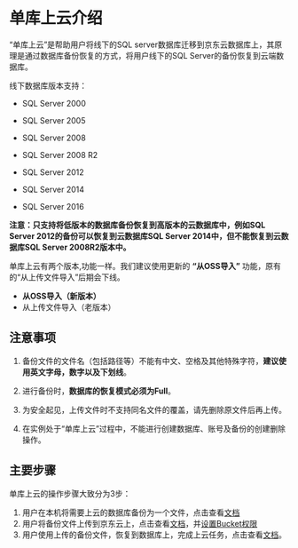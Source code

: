 # 单库上云介绍

“单库上云”是帮助用户将线下的SQL server数据库迁移到京东云数据库上，其原理是通过数据库备份恢复的方式，将用户线下的SQL Server的备份恢复到云端数据库。

线下数据库版本支持：

- SQL Server 2000

- SQL Server 2005

- SQL Server 2008

- SQL Server 2008 R2

- SQL Server 2012

- SQL Server 2014

- SQL Server 2016

**注意：只支持将低版本的数据库备份恢复到高版本的云数据库中，例如SQL Server 2012的备份可以恢复到云数据库SQL Server 2014中，但不能恢复到云数据库SQL Server 2008R2版本中。**

单库上云有两个版本,功能一样。我们建议使用更新的 **“从OSS导入”** 功能，原有的“从上传文件导入”后期会下线。
- **从OSS导入（新版本）**
- 从上传文件导入（老版本）

## 注意事项
1. 备份文件的文件名（包括路径等）不能有中文、空格及其他特殊字符，**建议使用英文字母，数字以及下划线**。

2. 进行备份时，**数据库的恢复模式必须为Full**。

3. 为安全起见，上传文件时不支持同名文件的覆盖，请先删除原文件后再上传。

4. 在实例处于“单库上云”过程中，不能进行创建数据库、账号及备份的创建删除操作。

## 主要步骤
单库上云的操作步骤大致分为3步：

1. 用户在本机将需要上云的数据库备份为一个文件，点击查看[文档](Backup-Local-Database.md)
2. 用户将备份文件上传到京东云上，点击查看[文档](./V2/Upload-Backup-v2.md)，并[设置Bucket权限](./V2/Grant-File-Privilege-V2.md)
3. 用户使用上传的备份文件，恢复到数据库上，完成上云任务，点击查看[文档](./V2/Import-Backup-v2.md)。
